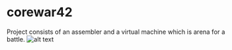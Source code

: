 # corewar42
Project consists of an assembler and a virtual machine which is arena for a battle.
![alt text](https://imgur.com/BSXVUlI.png)
